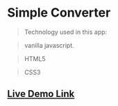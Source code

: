 # Simple Converter
> Technology used in this app:

  >vanilla javascript.
  
  >HTML5
  
  >CSS3
## [Live Demo Link](https://todolist-f47c1.firebaseapp.com)
